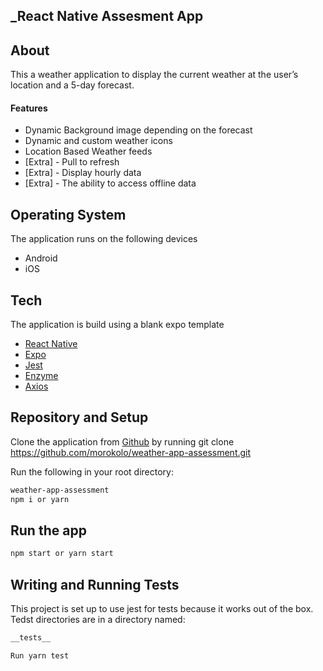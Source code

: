 
## _React Native Assesment App

## About

This  a weather application to display the current weather at the user’s location and a 5-day forecast.

#### Features
- Dynamic Background image depending on the forecast
- Dynamic and custom weather icons
- Location Based Weather feeds
- [Extra] - Pull to refresh
- [Extra] - Display hourly data
- [Extra] - The ability to access offline data

## Operating System
The application runs on the following devices
- Android
- iOS


## Tech

The application is build using a blank expo template 

- [React Native](https://reactnative.dev/docs/getting-started) 
- [Expo](https://expo.io/) 
- [Jest](https://jestjs.io/) 
- [Enzyme](https://jestjs.io/) 
- [Axios](https://jestjs.io/) 

## Repository and Setup
Clone the application from [Github](https://github.com/morokolo/weather-app-assessment.git) by running git clone https://github.com/morokolo/weather-app-assessment.git

Run the following in your root directory:
```sh
weather-app-assessment
npm i or yarn 
```
## Run the app
```sh
npm start or yarn start
```


## Writing and Running Tests
This project is set up to use jest for tests because it works out of the box. Tedst directories are in a directory named:
```sh 
__tests__

Run yarn test
```

